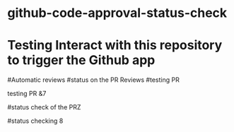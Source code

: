 # github-code-approval-status-check
# Testing Interact with this repository to trigger the Github app
#Automatic reviews
#status on the PR Reviews
#testing PR

testing PR &7

#status check of the PRZ

#status checking 8

